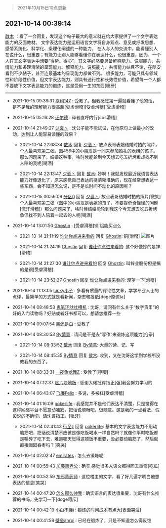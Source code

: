 > 2021年10月15日10点更新
<link rel="stylesheet" href="https://cdn.jsdelivr.net/gh/taotie6/sampleJSON@main/css/photo_show.css">
<meta name="referrer" content="no-referrer" />


 ## 2021-10-14 00:39:14 

 [㪚木](https://www.coolapk.com/feed/30673848?shareKey=YjM5ZTJmNmM3YWVjNjE2NzEyMWQ~) ：看了一会回复，发现这个帖子最大的意义就在给大家提供了一个文字表达能力的反面教材。
文字表达能力是运用语言文字将自身观点、意见或抒发思想、感情系统化、科学化、条理化阐述的一种能力。
在人与人的交流中，能看懂别人在说什么，很重要；有能力让别人能够看懂你在表达什么，也很重要，因为<!--break-->，一个人在其文字表达中想要“得势、得心”，其文字必然要具备解释能力、说服能力、共情能力和条理清晰的呈现能力。解释能力、说服能力、共情能力姑且不论，在酷安看到不少帖子，甚至连最基本的呈现能力都做不到。
很多能力，可能只具有领域性和阶段性价值，但文字表达能力，则具有通行性和长效性价值，希望每一个人都不要放下文字表达能力的锻炼，这是受用一生的东西[呲牙] 

<div class="album">
</div>

 ------- 

- 2021-10-15 09:36:31 [亨利147](uid=2147238) : 受教了。但我感觉第一遍就看懂了他的话，是不是我的理解能力很高超[受虐滑稽][受虐滑稽][受虐滑稽] 

- 2021-10-15 05:16:28 [汪尔德](uid=1595236) : 译者直呼内行[cos滑稽] 

- 2021-10-14 21:49:27 [ジ衮丶](uid=494451) : 沈公子能不能试试，在他原句上做最小的改动，达到让人能容易读懂的效果？ 

    - 2021-10-14 22:08:34 [㪚木](uid=1081091) 回复 [ジ衮丶](uid=494451): 放点表哥表嫂结婚时拍的照片，个人最喜欢第二张。图456中的小朋友是一同来参加婚礼的表姐的孩子。那么问题来了，结婚这种事，啥时候能轮到今天想去吃五折烤鱼却找不到人陪的我呢[喝酒] 

    - 2021-10-14 22:13:47 [ジ衮丶](uid=494451) 回复 [㪚木](uid=1081091): 妙啊！我就发现最近我语言表达能力好像退化了，原来感觉自己表达的挺清晰准确的，现在经常想表达一些东西，会不知道怎么说，是不是长时间不动比的原因呢？ 

    - 2021-10-15 00:56:09 [分区0](uid=11551076) 回复 [ジ衮丶](uid=494451): 放点表哥结婚时拍的照片[微笑]个人最喜欢第二张（图中的小朋友是表姐的孩子，不要提奇奇怪怪的问题[流汗滑稽]）那么问题来了，啥时候结婚能轮到我这个今天想去吃五折烤鱼但找不到人陪着一起去的人呢[喝酒] 

- 2021-10-14 13:01:50 [Ghostin](uid=3776242) : [受虐滑稽]铜 铝能买点么 

    - 2021-10-14 21:11:19 [谁让你点进来看的](uid=1348471) 回复 [Ghostin](uid=3776242): 铜[滑稽] ![图片](https://image.coolapk.com/feed/2021/1014/21/1348471_ff97b3eb_7078_3084@1080x2400.jpeg)

    - 2021-10-14 21:24:19 [Ghostin](uid=3776242) 回复 [谁让你点进来看的](uid=1348471): 这个好像抄的是锌[滑稽] 

    - 2021-10-14 21:27:30 [谁让你点进来看的](uid=1348471) 回复 [Ghostin](uid=3776242): 叫锌业股份但是搞的是铜[受虐滑稽] 

    - 2021-10-14 23:52:27 [Ghostin](uid=3776242) 回复 [谁让你点进来看的](uid=1348471): 观望一下[滑稽] 

- 2021-10-14 11:13:05 [lucky小子](uid=4236094) : 多看有质量的评论性文章，学学专业人士的点评，最简单的方式就是看新闻，杂志和报纸[doge原谅ta] 

- 2021-10-14 08:48:53 [鬼笔环肽吐槽机](uid=5538134) : 沈哥，请问有什么关于“数字货币”的好的入门读物吗？好贴或者好书都可以，想请您推荐一些 

- 2021-10-14 09:07:54 [黑还是白](uid=2173826) : 受教了 

- 2021-10-14 08:30:53 [By情意](uid=2227064) : 请问是不是去“写作”来锻炼这项能力[抱拳] 

    - 2021-10-14 08:33:52 [㪚木](uid=1081091) 回复 [By情意](uid=2227064): 大量的读、记、写 

    - 2021-10-14 08:45:35 [By情意](uid=2227064) 回复 [㪚木](uid=1081091): 收到，又在沈哥这学到学校所没教我的东西了。 

- 2021-10-14 08:33:31 [一夜鱼龙舞Z](uid=2440130) : 受教了[哼唧] 

- 2021-10-14 07:12:37 [赵六块地板](uid=3790888) : 感谢大佬批评指正[强]我会努力学习的 

- 2021-10-14 06:43:07 [飞廉Felix](uid=900024) : 多说，多被杠[受虐滑稽] 

- 2021-10-14 01:16:09 [pokerlife](uid=575409) : 我感觉并不是他们表达不清楚，只是觉得在这种网络平台不愿意动脑筋，把话说顺畅吧，很随意。这是我的一点看法，假设说的不确切，请沈哥指正。[呲牙] 

    - 2021-10-14 02:41:43 [行至z](uid=582810) 回复 [pokerlife](uid=575409): 基本的文字表达能力不用动脑筋吧，把话说清楚不应该是像吃饭喝水一样自然吗？就像你平时吃饭都是嚼碎了吃下去，难道哪天觉得这顿饭不重要，没必要动脑筋了，然后就直接囫囵吞枣吗？[笑哭] 

- 2021-10-14 02:02:47 [emirates](uid=2140963) : 怎么去锻炼呢 

- 2021-10-14 00:55:43 [加藤惠老公](uid=1266680) : 确实  感觉很多人语文都得回去重修[吃瓜] 

- 2021-10-14 00:52:59 [东邪黄药师](uid=983068) : 这位楼主的文字，看了好几遍才明白他想表达的信息[笑哭] 

- 2021-10-14 00:47:20 [怎么那么帅我](uid=1421130) : 确实语言的表达很重要，沈哥有什么推荐的书吗，先学习一下[doge呵斥] 

- 2021-10-14 00:42:19 [小白不懂i](uid=11241714) : 锻炼的时间成本有点大[表面哭泣] 

- 2021-10-14 00:41:58 [壁垒anrui](uid=3371552) : 已经在锻炼了，只是不知道怎么得反馈 

